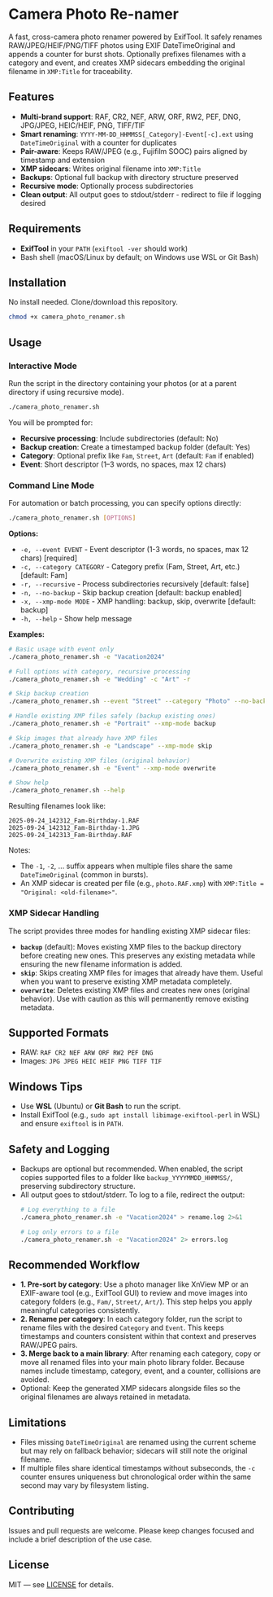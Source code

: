 # Camera Photo Re-namer

A fast, cross-camera photo renamer powered by ExifTool. It safely renames RAW/JPEG/HEIF/PNG/TIFF photos using EXIF DateTimeOriginal and appends a counter for burst shots. Optionally prefixes filenames with a category and event, and creates XMP sidecars embedding the original filename in `XMP:Title` for traceability.

## Features

- **Multi-brand support**: RAF, CR2, NEF, ARW, ORF, RW2, PEF, DNG, JPG/JPEG, HEIC/HEIF, PNG, TIFF/TIF
- **Smart renaming**: `YYYY-MM-DD_HHMMSS[_Category]-Event[-c].ext` using `DateTimeOriginal` with a counter for duplicates
- **Pair-aware**: Keeps RAW/JPEG (e.g., Fujifilm SOOC) pairs aligned by timestamp and extension
- **XMP sidecars**: Writes original filename into `XMP:Title`
- **Backups**: Optional full backup with directory structure preserved
- **Recursive mode**: Optionally process subdirectories
- **Clean output**: All output goes to stdout/stderr - redirect to file if logging desired

## Requirements

- **ExifTool** in your `PATH` (`exiftool -ver` should work)
- Bash shell (macOS/Linux by default; on Windows use WSL or Git Bash)

## Installation

No install needed. Clone/download this repository.

```bash
chmod +x camera_photo_renamer.sh
```

## Usage

### Interactive Mode

Run the script in the directory containing your photos (or at a parent directory if using recursive mode).

```bash
./camera_photo_renamer.sh
```

You will be prompted for:

- **Recursive processing**: Include subdirectories (default: No)
- **Backup creation**: Create a timestamped backup folder (default: Yes)
- **Category**: Optional prefix like `Fam`, `Street`, `Art` (default: `Fam` if enabled)
- **Event**: Short descriptor (1–3 words, no spaces, max 12 chars)

### Command Line Mode

For automation or batch processing, you can specify options directly:

```bash
./camera_photo_renamer.sh [OPTIONS]
```

**Options:**
- `-e, --event EVENT` - Event descriptor (1-3 words, no spaces, max 12 chars) [required]
- `-c, --category CATEGORY` - Category prefix (Fam, Street, Art, etc.) [default: Fam]
- `-r, --recursive` - Process subdirectories recursively [default: false]
- `-n, --no-backup` - Skip backup creation [default: backup enabled]
- `-x, --xmp-mode MODE` - XMP handling: backup, skip, overwrite [default: backup]
- `-h, --help` - Show help message

**Examples:**
```bash
# Basic usage with event only
./camera_photo_renamer.sh -e "Vacation2024"

# Full options with category, recursive processing
./camera_photo_renamer.sh -e "Wedding" -c "Art" -r

# Skip backup creation
./camera_photo_renamer.sh --event "Street" --category "Photo" --no-backup

# Handle existing XMP files safely (backup existing ones)
./camera_photo_renamer.sh -e "Portrait" --xmp-mode backup

# Skip images that already have XMP files
./camera_photo_renamer.sh -e "Landscape" --xmp-mode skip

# Overwrite existing XMP files (original behavior)
./camera_photo_renamer.sh -e "Event" --xmp-mode overwrite

# Show help
./camera_photo_renamer.sh --help
```

Resulting filenames look like:

```text
2025-09-24_142312_Fam-Birthday-1.RAF
2025-09-24_142312_Fam-Birthday-1.JPG
2025-09-24_142313_Fam-Birthday.RAF
```

Notes:

- The `-1`, `-2`, ... suffix appears when multiple files share the same `DateTimeOriginal` (common in bursts).
- An XMP sidecar is created per file (e.g., `photo.RAF.xmp`) with `XMP:Title = "Original: <old-filename>"`.

### XMP Sidecar Handling

The script provides three modes for handling existing XMP sidecar files:

- **`backup`** (default): Moves existing XMP files to the backup directory before creating new ones. This preserves any existing metadata while ensuring the new filename information is added.
- **`skip`**: Skips creating XMP files for images that already have them. Useful when you want to preserve existing XMP metadata completely.
- **`overwrite`**: Deletes existing XMP files and creates new ones (original behavior). Use with caution as this will permanently remove existing metadata.

## Supported Formats

- RAW: `RAF CR2 NEF ARW ORF RW2 PEF DNG`
- Images: `JPG JPEG HEIC HEIF PNG TIFF TIF`

## Windows Tips

- Use **WSL** (Ubuntu) or **Git Bash** to run the script.
- Install ExifTool (e.g., `sudo apt install libimage-exiftool-perl` in WSL) and ensure `exiftool` is in `PATH`.

## Safety and Logging

- Backups are optional but recommended. When enabled, the script copies supported files to a folder like `backup_YYYYMMDD_HHMMSS/`, preserving subdirectory structure.
- All output goes to stdout/stderr. To log to a file, redirect the output:
  ```bash
  # Log everything to a file
  ./camera_photo_renamer.sh -e "Vacation2024" > rename.log 2>&1
  
  # Log only errors to a file
  ./camera_photo_renamer.sh -e "Vacation2024" 2> errors.log
  ```

## Recommended Workflow

- **1. Pre-sort by category**: Use a photo manager like XnView MP or an EXIF-aware tool (e.g., ExifTool GUI) to review and move images into category folders (e.g., `Fam/`, `Street/`, `Art/`). This step helps you apply meaningful categories consistently.
- **2. Rename per category**: In each category folder, run the script to rename files with the desired `Category` and `Event`. This keeps timestamps and counters consistent within that context and preserves RAW/JPEG pairs.
- **3. Merge back to a main library**: After renaming each category, copy or move all renamed files into your main photo library folder. Because names include timestamp, category, event, and a counter, collisions are avoided.
- Optional: Keep the generated XMP sidecars alongside files so the original filenames are always retained in metadata.

## Limitations

- Files missing `DateTimeOriginal` are renamed using the current scheme but may rely on fallback behavior; sidecars will still note the original filename.
- If multiple files share identical timestamps without subseconds, the `-c` counter ensures uniqueness but chronological order within the same second may vary by filesystem listing.

## Contributing

Issues and pull requests are welcome. Please keep changes focused and include a brief description of the use case.

## License

MIT — see [LICENSE](https://github.com/Jmartgraphix/camera_photo_renamer/blob/main/LICENSE) for details.
